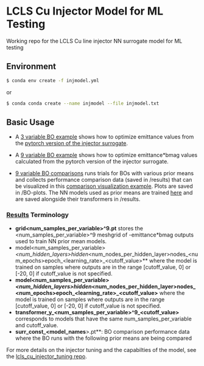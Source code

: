 # LCLS Cu Injector Model for ML Testing
Working repo for the LCLS Cu line injector NN surrogate model for ML testing

## Environment
```bash
$ conda env create -f injmodel.yml
```
or
```bash
$ conda conda create --name injmodel --file injmodel.txt
```

## Basic Usage
- A [3 variable BO example](https://github.com/sylvia5monthes/lcls_cu_injector_ml_model/blob/47486ecf454a0bb2088b07fc1163f94eba20fbc1/injector_surrogate/injector_emit_prediction_BO_3var_pytorch_example.ipynb) shows how to optimize emittance values from the [pytorch version of the injector surrogate](https://github.com/sylvia5monthes/lcls_cu_injector_ml_model/blob/a1ff4a70c573692304d8741461408cdbce9eced9/injector_surrogate/pytorch_injector_surrogate_model.py). 

- A [9 variable BO example](https://github.com/sylvia5monthes/lcls_cu_injector_ml_model/blob/47486ecf454a0bb2088b07fc1163f94eba20fbc1/injector_surrogate/injector_emit_prediction_BO_9var_pytorch_example.ipynb) shows how to optimize emittance*bmag values calculated from the pytorch version of the injector surrogate. 

- [9 variable BO comparisons](https://github.com/sylvia5monthes/lcls_cu_injector_ml_model/blob/47486ecf454a0bb2088b07fc1163f94eba20fbc1/injector_surrogate/injector_emit_prediction_BO_comparisons_9var_pytorch.ipynb) runs trials for BOs with various prior means and collects performance comparison data (saved in /results) that can be visualized in this [comparison visualization example](https://github.com/sylvia5monthes/lcls_cu_injector_ml_model/blob/47486ecf454a0bb2088b07fc1163f94eba20fbc1/injector_surrogate/BO_comparison_visualization.ipynb). Plots are saved in /BO-plots. The NN models used as prior means are trained [here](https://github.com/sylvia5monthes/lcls_cu_injector_ml_model/blob/main/injector_surrogate/BO_pytorch_9var_NN_priors.ipynb) and are saved alongside their transformers in /results. 

### [Results](https://github.com/sylvia5monthes/lcls_cu_injector_ml_model/tree/main/injector_surrogate/results) Terminology 
- **grid<num_samples_per_variable>^9.pt** stores the <num_samples_per_variable>^9 meshgrid of -emittance*bmag outputs used to train NN prior mean models. 
- model<num_samples_per_variable>_<num_hidden_layers>hidden_<num_nodes_per_hidden_layer>nodes_<num_epochs>epoch_<learning_rate>_<cutoff_value>** where the model is trained on samples where outputs are in the range [cutoff_value, 0] or [-20, 0] if cutoff_value is not specified. 
-  **model<num_samples_per_variable>_<num_hidden_layers>hidden_<num_nodes_per_hidden_layer>nodes_<num_epochs>epoch_<learning_rate>_<cutoff_value>** where the model is trained on samples where outputs are in the range [cutoff_value, 0] or [-20, 0] if cutoff_value is not specified. 
- **transformer_y_<num_samples_per_variable>^9_<cutoff_value>** corresponds to models that have the same num_samples_per_variable and cutoff_value. 
- **surr_const_<model_names**>.pt**: BO comparison performance data where the BO runs with the following prior means are being compared

For more details on the injector tuning and the capabilties of the model, see the [lcls_cu_injector_tuning repo](https://github.com/slaclab/lcls_cu_injector_tuning/).
